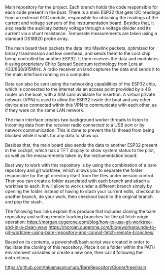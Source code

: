 Main repository for the project. Each branch holds the code responsible for each code present in the boat.
There is a main ESP32 that gets I2C readings from an external ADC module, responsible for obtaining
the readings of the current and voltage sensors of the instrumentation board. Besides that,
it also reads the auxiliary battery  voltage through a voltage divider and its current via a shunt resistance.
Temperate measurements are taken using a standard DS18B20 probe array.

The main board then packets the data into Mavlink packets, optimized for binary transmission and low overhead,
and sends them to the Lora chip being controlled by another ESP32. It then receives the data and modulates it
using proprietary Chirp Spread Spectrum technology from Lora at 433/868/915MHz. A radio receiver on land captures
the data and sends it to the main interface running on a computer. 

Data can also be sent using the networking capabilities of the ESP32 chip, which is connected to the internet
via an access point provided by a 4G router on the boat, with a SIM card available for insertion. A virtual
private network (VPN) is used to allow the ESP32 inside the boat and any other device also connected within
this VPN to communicate with each other, as if they were on the same LAN network.

The main interface creates two background worker threads to listen to incoming data from the receiver radio
connected to a USB port or by network communication. This is done to prevent the UI thread from being blocked
while it waits for any data to show up.

Besides that, the main board also sends the data to another ESP32 present in the cockpit, which has a TFT display to show
system status to the pilot, as well as the measurements taken by the instrumentation  board.

Best way to work with this repository is by using the combination of a bare repository and git worktree, which allows
you to separate the folder responsible for the git directory itself from the files under version control. Then you can
create a folder associated with each branch and attach a worktree to each. It will allow to work under a different branch
simply by opening the folder instead of having to stash your current edits, checkout to another branch, do your work, then
checkout back to the original branch and pop the stash.

The following two links explain this produce that includes cloning the bare repository and setting remote tracking branches for the git fetch origin operation:
https://morgan.cugerone.com/blog/how-to-use-git-worktree-and-in-a-clean-way/
https://morgan.cugerone.com/blog/workarounds-to-git-worktree-using-bare-repository-and-cannot-fetch-remote-branches/

Based on its contents, a powershell/bash script was created in order to facilitate the cloning of this repository.
Place it on a folder within the PATH environment variables or create a new one, then call it following the instructions.

https://github.com/takamasanumuro/BareRepositoryCloner/tree/main



